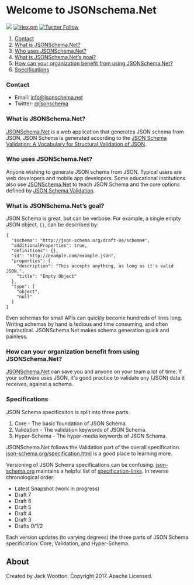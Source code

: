 # Welcome to JSONschema.Net

[<img src="https://us-central1-json-schema.cloudfunctions.net/weekly-users">](https://us-central1-json-schema.cloudfunctions.net/weekly-users)
[![Hex.pm](https://img.shields.io/hexpm/l/plug.svg)]()
[![Twitter Follow](https://img.shields.io/twitter/follow/espadrine.svg?style=social&label=Follow)](https://twitter.com/jsonschema)

1.  [Contact](#contact)
2.  [What is JSONSchema.Net?](#what-is-jsonschemanet)
3.  [Who uses JSONSchema.Net?](#who-uses-jsonschemanet)
4.  [What is JSONSchema.Net’s goal?](#what-is-jsonschemanets-goal)
5.  [How can your organization benefit from using JSONSchema.Net?](#how-can-your-organization-benefit-from-using-jsonschemanet)
6.  [Specifications](#specifications)

### Contact

- Email: info@jsonschema.net
- Twitter: [@jsonschema](https://twitter.com/jsonschema)

### What is JSONSchema.Net?

[JSONSchema.Net](https://www.jsonschema.net) is a web application that generates JSON schema from JSON. JSON Schema is generated according to
the [JSON Schema Validation: A Vocabulary for Structural Validation of JSON](http://json-schema.org/latest/json-schema-validation.html).

### Who uses JSONSchema.Net?

Anyone wishing to generate JSON schema from JSON. Typical users are web developers and mobile app developers. Some educational institutions also use [JSONSchema.Net](https://www.jsonschema.net) to teach JSON Schema and the core options defined by [JSON Schema Validation](http://json-schema.org/latest/json-schema-validation.html).

### What is JSONSchema.Net’s goal?

JSON Schema is great, but can be verbose. For example, a single empty JSON object, `{}`, can be described by:

```
{
  "$schema": "http://json-schema.org/draft-04/schema#",
  "additionalProperties": true,
  "definitions": {},
  "id": "http://example.com/example.json",
  "properties": {
    "description": "This accepts anything, as long as it's valid JSON.",
    "title": "Empty Object"
  },
  "type": [
    "object",
    "null"
  ]
}
```

Even schemas for small APIs can quickly become hundreds of lines long. Writing schemas by hand is tedious and time consuming, and often impractical. JSONSchema.Net makes schema generation quick and painless.

### How can your organization benefit from using JSONSchema.Net?

[JSONSchema.Net](https://www.jsonschema.net) can save you and anyone on your team a lot of time. If your software uses JSON, it's good practice to validate any (JSON) data it receives, against a schema.

### Specifications

JSON Schema specificaiton is split into three parts

1.  Core - The basic foundation of JSON Schema.
2.  Validation - The validation keywords of JSON Schema.
3.  Hyper-Schema - The hyper-media keywords of JSON Schema.

JSONSchema.Net follows the Validation part of the overall specification. [json-schema.org/specification.html](http://json-schema.org/specification.html) is a good place to learning more.

Versioning of JSON Schema specifications can be confusing. [json-schema.org](http://json-schema.org) maintains a helpful list of [specification-links](http://json-schema.org/specification-links.html). In reverse chronological order:

- Latest Snapshot (work in progress)
- Draft 7
- Draft 6
- Draft 5
- Draft 4
- Draft 3
- Drafts 0/1/2

Each version updates (to varying degrees) the three parts of JSON Schema specification: Core, Validation, and Hyper-Schema.

## About

Created by Jack Wootton. Copyright 2017. Apache Licensed.

